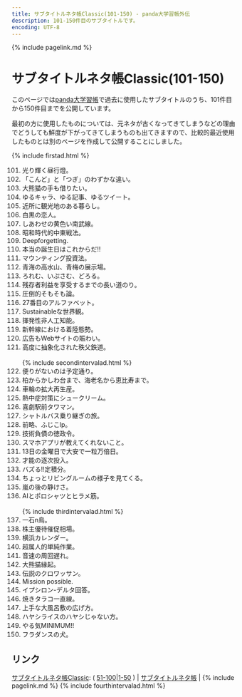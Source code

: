 ```yaml
---
title: サブタイトルネタ帳Classic(101-150) - panda大学習帳外伝
description: 101-150件目のサブタイトルです。
encoding: UTF-8
---
```

{% include pagelink.md %}

# サブタイトルネタ帳Classic(101-150)
このページでは[panda大学習帳](https://pandanote.info/)で過去に使用したサブタイトルのうち、101件目から150件目までを公開しています。

最初の方に使用したものについては、元ネタが古くなってきてしまうなどの理由でどうしても鮮度が下がってきてしまうものも出てきますので、比較的最近使用したものとは別のページを作成して公開することにしました。

{% include firstad.html %}
<ol start="101">
<li>光り輝く昼行燈。</li>
<li>「こんど」と「つぎ」のわずかな違い。</li>
<li>大熊猫の手も借りたい。</li>
<li>ゆるキャラ、ゆる記事、ゆるツイート。</li>
<li>近所に観光地のある暮らし。</li>
<li>白黒の恋人。</li>
<li>しあわせの黄色い南武線。</li>
<li>昭和時代的中東戦法。</li>
<li>Deepforgetting.</li>
<li>本当の誕生日はこれからだ!!</li>
<li>マウンティング投資法。</li>
<li>青海の高水山、青梅の展示場。</li>
<li>ろれむ、いぷさむ、どろる。</li>
<li>残存者利益を享受するまでの長い道のり。</li>
<li>圧倒的そもそも論。</li>
<li>27番目のアルファベット。</li>
<li>Sustainableな世界観。</li>
<li>揮発性非人工知能。</li>
<li>新幹線における着陸態勢。</li>
<li>広告もWebサイトの賑わい。</li>
<li>高度に抽象化された秩父鉄道。</li>
<br/>{% include secondintervalad.html %}
<li>便りがないのは予定通り。</li>
<li>柏からかしわ台まで、海老名から恵比寿まで。</li>
<li>車輪の拡大再生産。</li>
<li>熱中症対策にシュークリーム。</li>
<li>喜劇駅前タワマン。</li>
<li>シャトルバス乗り継ぎの旅。</li>
<li>前略、ふじこlp。</li>
<li>技術負債の徳政令。</li>
<li>スマホアプリが教えてくれないこと。</li>
<li>13日の金曜日で大安で一粒万倍日。</li>
<li>才能の逐次投入。</li>
<li>バズる!!定積分。</li>
<li>ちょっとリビングルームの様子を見てくる。</li>
<li>嵐の後の静けさ。</li>
<li>AIとポロシャツとヒラメ筋。</li>
<br/>{% include thirdintervalad.html %}
<li>一石n鳥。</li>
<li>株主優待催促相場。</li>
<li>横浜カレンダー。</li>
<li>超属人的単純作業。</li>
<li>音速の周回遅れ。</li>
<li>大熊猫縁起。</li>
<li>伝説のクロワッサン。</li>
<li>Mission possible.</li>
<li>イプシロン-デルタ回答。</li>
<li>焼きタラコ一直線。</li>
<li>上手な大風呂敷の広げ方。</li>
<li>ハヤシライスのハヤシじゃない方。</li>
<li>やる気MINIMUM!!</li>
<li>フラダンスの犬。</li>
</ol>

## リンク
[サブタイトルネタ帳Classic](https://sidestory.pandanote.info/catchphraseclassic.html): (
[51-100](https://sidestory.pandanote.info/catchphraseclassic1.html)\|[1-50](https://sidestory.pandanote.info/catchphraseclassic0.html)
) \|
[サブタイトルネタ帳](https://pandanote.info/catchphrase) \| {% include pagelink.md %}
{% include fourthintervalad.html %}
